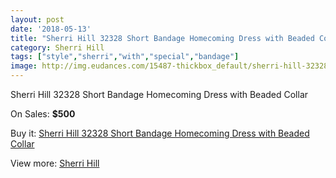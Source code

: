 ```yaml
---
layout: post
date: '2018-05-13'
title: "Sherri Hill 32328 Short Bandage Homecoming Dress with Beaded Collar"
category: Sherri Hill
tags: ["style","sherri","with","special","bandage"]
image: http://img.eudances.com/15487-thickbox_default/sherri-hill-32328-short-bandage-homecoming-dress-with-beaded-collar.jpg
---
```

Sherri Hill 32328 Short Bandage Homecoming Dress with Beaded Collar

On Sales: **$500**
<a href="https://www.eudances.com/en/sherri-hill/4578-sherri-hill-32328-short-bandage-homecoming-dress-with-beaded-collar.html"><amp-img layout="responsive" width="600" height="600" src="//img.eudances.com/15487-thickbox_default/sherri-hill-32328-short-bandage-homecoming-dress-with-beaded-collar.jpg" alt="Sherri Hill 32328 Short Bandage Homecoming Dress with Beaded Collar 0" /></a>

Buy it: [Sherri Hill 32328 Short Bandage Homecoming Dress with Beaded Collar](https://www.eudances.com/en/sherri-hill/4578-sherri-hill-32328-short-bandage-homecoming-dress-with-beaded-collar.html "Sherri Hill 32328 Short Bandage Homecoming Dress with Beaded Collar")

View more: [Sherri Hill](https://www.eudances.com/en/80-Sherri-Hill "Sherri Hill")